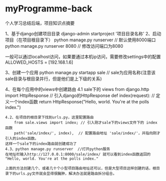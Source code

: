 # myProgramme-back
个人学习总结后端，项目知识点摘要

1、基于django创建项目目录
django-admin startproject '项目目录名称'
2、启动项目（在项目根目录下）
python manage.py runserver // 默认使用8000端口
python manage.py runserver 8080 // 修改访问端口为8080

一般可以通过localhost访问，如果要通过本机ip访问，需要修改settings中的配置
ALLOWED_HOSTS = [192.168.1.6]

3、创建一个应用
python manage.py startapp sale // sale为应用名称(注意该sale目录与根目录并行，但是他们是上下级的关系)

4、在每个应用中的views中创建路由
    4.1
    sale下的 views
        from django.http import HttpResponse // 引入django的HttpResponse
        def index(request): // 定义一个index函数
            return HttpResponse("Hello, world. You're at the polls index.")

    4.2、在项目的根目录下找到urls.py，这里配置路由
        from sale.views import index; // 引入刚才sale下的views文件下的 index 函数
        path('sale/index/', index),  // 配置路由地址 'sale/index/'，并指向刚才引入的index函数。
    这样一个sale下的index路由就创建成功了
    4.3、python manage.py runserver  //打开python服务
    在地址栏输入http://127.0.0.1:8000/sale/index/ 就可以看到index函数返回的 "Hello, world. You're at the polls index."

    上面的方法创建几个、或者几十个小型项目路由地址还可以，但是大型项目这样创建的话，根目录下的urls.py文件就会显得很臃肿，解决办法就是路由拆分组合。

